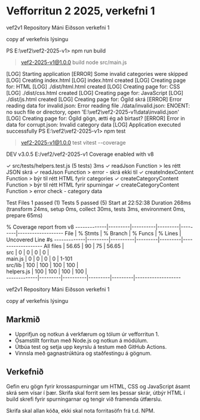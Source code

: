 # Vefforritun 2 2025, verkefni 1
vef2v1 Repository Máni Eiðsson verkefni 1

copy af verkefnis lýsingu

PS E:\vef2\vef2-2025-v1> npm run build


> vef2-2025-v1@1.0.0 build
> node src/main.js

[LOG] Starting application
[ERROR] Some invalid categories were skipped
[LOG] Creating index.html
[LOG] index.html created
[LOG] Creating page for: HTML
[LOG] ./dist/html.html created
[LOG] Creating page for: CSS
[LOG] ./dist/css.html created
[LOG] Creating page for: JavaScript
[LOG] ./dist/js.html created
[LOG] Creating page for: Ógild skrá
[ERROR] Error reading data for invalid.json: Error reading file ./data/invalid.json: ENOENT: no such file or directory, open 'E:\vef2\vef2-2025-v1\data\invalid.json'
[LOG] Creating page for: Ógild gögn, ætti ég að birtast?
[ERROR] Error in data for corrupt.json: Invalid category data
[LOG] Application executed successfully
PS E:\vef2\vef2-2025-v1> npm test

> vef2-2025-v1@1.0.0 test
> vitest --coverage


 DEV  v3.0.5 E:/vef2/vef2-2025-v1
      Coverage enabled with v8

 ✓ src/tests/helpers.test.js (5 tests) 3ms
   ✓ readJson Function > les rétt JSON skrá
   ✓ readJson Function > error - skrá ekki til
   ✓ createIndexContent Function > býr til rétt HTML fyrir categories
   ✓ createCategoryContent Function > býr til rétt HTML fyrir spurningar
   ✓ createCategoryContent Function > error check - category data

 Test Files  1 passed (1)
      Tests  5 passed (5)
   Start at  22:52:38
   Duration  268ms (transform 24ms, setup 0ms, collect 30ms, tests 3ms, environment 0ms, prepare 65ms)

 % Coverage report from v8
-------------|---------|----------|---------|---------|-------------------
File         | % Stmts | % Branch | % Funcs | % Lines | Uncovered Line #s
-------------|---------|----------|---------|---------|-------------------
All files    |   56.65 |       90 |      75 |   56.65 |                  
 src         |       0 |        0 |       0 |       0 |                  
  main.js    |       0 |        0 |       0 |       0 | 1-101            
 src/lib     |     100 |      100 |     100 |     100 |                  
  helpers.js |     100 |      100 |     100 |     100 |                  
-------------|---------|----------|---------|---------|-------------------

vef2v1 Repository
Máni Eiðsson verkefni 1

copy af verkefnis lýsingu
## Markmið

- Upprifjun og notkun á verkfærum og tólum úr vefforritun 1.
- Ósamstillt forritun með Node.js og notkun á módúlum.
- Útbúa test og setja upp keyrslu á testum með GitHub Actions.
- Vinnsla með gagnastrúktúra og staðfestingu á gögnum.

## Verkefnið

Gefin eru gögn fyrir krossaspurningar um HTML, CSS og JavaScript ásamt skrá sem vísar í þær. Skrifa skal forrit sem les þessar skrár, útbýr HTML í build skrefi fyrir spurningarnar og tengir við framenda útfærslu.

Skrifa skal allan kóða, ekki skal nota forritasöfn frá t.d. NPM.
